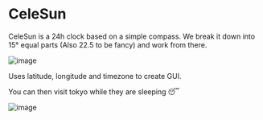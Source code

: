 # CeleSun

CeleSun is a 24h clock based on a simple compass. We break it down into 15° equal parts (Also 22.5 to be fancy) and work from there.

![image](https://github.com/user-attachments/assets/6d3676cc-a724-4ebb-b082-9a7bc5f00d52)

Uses latitude, longitude and timezone to create GUI. 

You can then visit tokyo while they are sleeping 😴

![image](https://github.com/user-attachments/assets/03df89f3-d71d-4d6a-abc1-29aeee02ff93)


